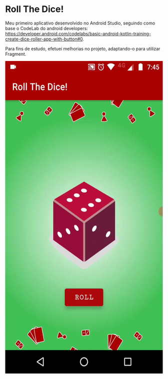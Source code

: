 # Roll The Dice!
Meu primeiro aplicativo desenvolvido no Android Studio, seguindo como base o CodeLab do android developers: https://developer.android.com/codelabs/basic-android-kotlin-training-create-dice-roller-app-with-button#0.

Para fins de estudo, efetuei melhorias no projeto, adaptando-o para utilizar Fragment.

<div style="text-align:center"><img src="https://github.com/abressam/DiceRoll/blob/3ba8c03cc8c03d237bdbad86d546e84b0248c9eb/diceRollApp.gif" height="1000"/></div>

